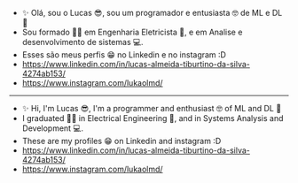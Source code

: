 - ✨ Olá, sou o Lucas 😎, sou um programador e entusiasta 🤓 de ML e DL 🤖
- Sou formado 👨‍🎓 em Engenharia Eletricista 🔌, e em Analise e desenvolvimento de sistemas 💻.
- Esses são meus perfis 😁 no Linkedin e no instagram :D 
- https://www.linkedin.com/in/lucas-almeida-tiburtino-da-silva-4274ab153/
- https://www.instagram.com/lukaolmd/
----------------------------------------------------------------------------------------------
- ✨ Hi, I'm Lucas 😎, I'm a programmer and enthusiast 🤓 of ML and DL 🤖
- I graduated 👨‍🎓 in Electrical Engineering 🔌, and in Systems Analysis and Development 💻.
- These are my profiles 😁 on Linkedin and instagram :D
- https://www.linkedin.com/in/lucas-almeida-tiburtino-da-silva-4274ab153/
- https://www.instagram.com/lukaolmd/
